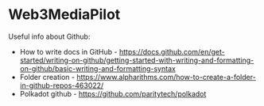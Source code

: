 # Web3MediaPilot


Useful info about Github:
- How to write docs in GitHub - https://docs.github.com/en/get-started/writing-on-github/getting-started-with-writing-and-formatting-on-github/basic-writing-and-formatting-syntax
- Folder creation - https://www.alpharithms.com/how-to-create-a-folder-in-github-repos-463022/
- Polkadot github - https://github.com/paritytech/polkadot
